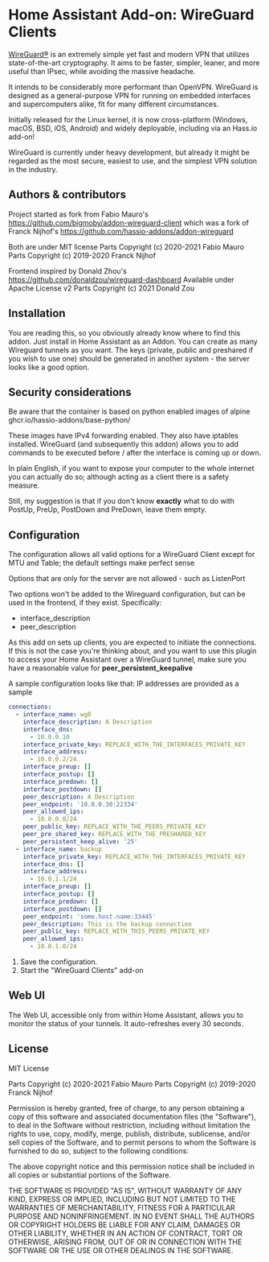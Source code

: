 # Home Assistant Add-on: WireGuard Clients

[WireGuard®][wireguard] is an extremely simple yet fast and modern VPN that
utilizes state-of-the-art cryptography. It aims to be faster, simpler, leaner,
and more useful than IPsec, while avoiding the massive headache.

It intends to be considerably more performant than OpenVPN. WireGuard is
designed as a general-purpose VPN for running on embedded interfaces and
supercomputers alike, fit for many different circumstances.

Initially released for the Linux kernel, it is now cross-platform (Windows,
macOS, BSD, iOS, Android) and widely deployable,
including via an Hass.io add-on!

WireGuard is currently under heavy development, but already it might be
regarded as the most secure, easiest to use, and the simplest VPN solution
in the industry.

## Authors & contributors

Project started as fork from Fabio Mauro's
https://github.com/bigmoby/addon-wireguard-client
which was a fork of Franck Nijhof's
https://github.com/hassio-addons/addon-wireguard

Both are under MIT license
Parts Copyright (c) 2020-2021 Fabio Mauro
Parts Copyright (c) 2019-2020 Franck Nijhof

Frontend inspired by Donald Zhou's
https://github.com/donaldzou/wireguard-dashboard
Available under Apache License v2
Parts Copyright (c) 2021 Donald Zou

## Installation

You are reading this, so you obviously already know where 
to find this addon. Just install in Home Assistant as an Addon. 
You can create as many Wireguard tunnels as you want. The keys
(private, public and preshared if you wish to use one) should be 
generated in another system - the server looks like a good option.

## Security considerations

Be aware that the container is based on python enabled images of alpine
ghcr.io/hassio-addons/base-python/

These images have IPv4 forwarding enabled. They also have iptables installed.
WireGuard (and subsequently this addon) allows you to add commands to be executed 
before / after the interface is coming up or down. 

In plain English, if you want to expose your computer to the whole internet
you can actually do so; although acting as a client there is a safety measure.

Still, my suggestion is that if you don't know **exactly** what to do with
PostUp, PreUp, PostDown and PreDown, leave them empty. 

## Configuration

The configuration allows all valid options for a WireGuard Client 
except for MTU and Table; the default settings make perfect sense

Options that are only for the server are not allowed - such as ListenPort

Two options won't be added to the Wireguard configuration, but can be used
in the frontend, if they exist. Specifically:
* interface_description
* peer_description

As this add on sets up clients, you are expected to initiate the connections.
If this is not the case you're thinking about, and you want to use this plugin 
to access your Home Assistant over a WireGuard tunnel, make sure you have a 
reasonable value for **peer_persistent_keepalive**


A sample configuration looks like that: IP addresses are provided as a sample

```yaml
connections:
  - interface_name: wg0
    interface_description: A Description 
    interface_dns:
      - 10.0.0.10
    interface_private_key: REPLACE_WITH_THE_INTERFACES_PRIVATE_KEY
    interface_address:
      - 10.0.0.2/24
    interface_preup: []
    interface_postup: []
    interface_predown: []
    interface_postdown: []
    peer_description: A Description
    peer_endpoint: '10.0.0.30:22334'
    peer_allowed_ips:
      - 10.0.0.0/24
    peer_public_key: REPLACE_WITH_THE_PEERS_PRIVATE_KEY
    peer_pre_shared_key: REPLACE_WITH_THE_PRESHARED_KEY
    peer_persistent_keep_alive: '25'
  - interface_name: backup
    interface_private_key: REPLACE_WITH_THE_INTERFACES_PRIVATE_KEY
    interface_dns: []
    interface_address:
      - 10.0.1.1/24
    interface_preup: []
    interface_postup: []
    interface_predown: []
    interface_postdown: []
    peer_endpoint: 'some.host.name:33445'
    peer_description: This is the backup connection
    peer_public_key: REPLACE_WITH_THIS_PEERS_PRIVATE_KEY
    peer_allowed_ips:
      - 10.0.1.0/24
```

1. Save the configuration.
1. Start the "WireGuard Clients" add-on

## Web UI

The Web UI, accessible only from within Home Assistant, allows you to monitor the
status of your tunnels. It auto-refreshes every 30 seconds. 

## License

MIT License

Parts Copyright (c) 2020-2021 Fabio Mauro
Parts Copyright (c) 2019-2020 Franck Nijhof

Permission is hereby granted, free of charge, to any person obtaining a copy
of this software and associated documentation files (the "Software"), to deal
in the Software without restriction, including without limitation the rights
to use, copy, modify, merge, publish, distribute, sublicense, and/or sell
copies of the Software, and to permit persons to whom the Software is
furnished to do so, subject to the following conditions:

The above copyright notice and this permission notice shall be included in all
copies or substantial portions of the Software.

THE SOFTWARE IS PROVIDED "AS IS", WITHOUT WARRANTY OF ANY KIND, EXPRESS OR
IMPLIED, INCLUDING BUT NOT LIMITED TO THE WARRANTIES OF MERCHANTABILITY,
FITNESS FOR A PARTICULAR PURPOSE AND NONINFRINGEMENT. IN NO EVENT SHALL THE
AUTHORS OR COPYRIGHT HOLDERS BE LIABLE FOR ANY CLAIM, DAMAGES OR OTHER
LIABILITY, WHETHER IN AN ACTION OF CONTRACT, TORT OR OTHERWISE, ARISING FROM,
OUT OF OR IN CONNECTION WITH THE SOFTWARE OR THE USE OR OTHER DEALINGS IN THE
SOFTWARE.

[bigmoby]: https://github.com/bigmoby
[wireguard]: https://www.wireguard.com
[original_project]: https://github.com/hassio-addons/addon-wireguard
[donaldzou]: https://github.com/donaldzou/wireguard-dashboard
